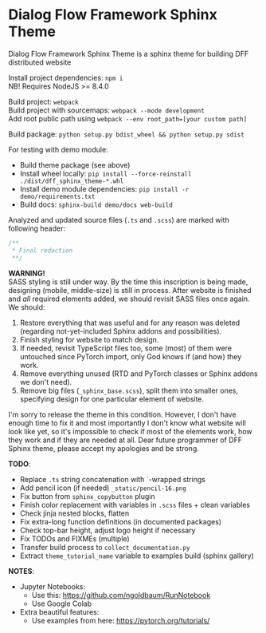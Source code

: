 # Dialog Flow Framework Sphinx Theme
Dialog Flow Framework Sphinx Theme is a sphinx theme for building DFF distributed website

Install project dependencies: `npm i`  
NB! Requires NodeJS >= 8.4.0

Build project: `webpack`  
Build project with sourcemaps: `webpack --mode development`  
Add root public path using `webpack --env root_path=[your custom path]`

Build package: `python setup.py bdist_wheel && python setup.py sdist`

For testing with demo module:
- Build theme package (see above)
- Install wheel locally: `pip install --force-reinstall ./dist/dff_sphinx_theme-*.whl`
- Install demo module dependencies: `pip install -r demo/requirements.txt`
- Build docs: `sphinx-build demo/docs web-build`

Analyzed and updated source files (`.ts` and `.scss`) are marked with following header:
```typescript
/**
 * Final redaction
 **/
```

**WARNING!**  
SASS styling is still under way.
By the time this inscription is being made, designing (mobile, middle-size) is still in process.
After website is finished and _all_ required elements added, we should revisit SASS files once again.
We should:
1. Restore everything that was useful and for any reason was deleted (regarding not-yet-included Sphinx addons and possibilities).
2. Finish styling for website to match design.
3. If needed, revisit TypeScript files too, some (most) of them were untouched since PyTorch import, only God knows if (and how) they work.
4. Remove everything unused (RTD and PyTorch classes or Sphinx addons we don't need).
5. Remove big files (`_sphinx_base.scss`), split them into smaller ones, specifying design for one particular element of website.

I'm sorry to release the theme in this condition.
However, I don't have enough time to fix it and most importantly I don't know what website will look like yet, so it's impossible to check if most of the elements work, how they work and if they are needed at all.
Dear future programmer of DFF Sphinx theme, please accept my apologies and be strong.

**TODO**:
- Replace `.ts` string concatenation with `-wrapped strings
- Add pencil icon (if needed) `_static/pencil-16.png`
- Fix button from `sphinx_copybutton` plugin
- Finish color replacement with variables in `.scss` files + clean variables
- Check jinja nested blocks, flatten
- Fix extra-long function definitions (in documented packages)
- Check top-bar height, adjust logo height if necessary
- Fix TODOs and FIXMEs (multiple)
- Transfer build process to `collect_documentation.py`
- Extract `theme_tutorial_name` variable to examples build (sphinx gallery)

**NOTES**:  
- Jupyter Notebooks:  
  - Use this: https://github.com/ngoldbaum/RunNotebook
  - Use Google Colab
- Extra beautiful features:
  - Use examples from here: https://pytorch.org/tutorials/
